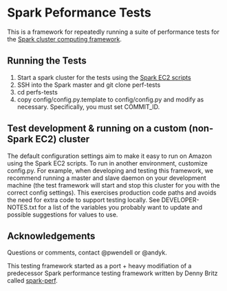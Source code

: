 # Spark Peformance Tests

This is a framework for repeatedly running a suite of performance tests for the [Spark cluster computing framework](http://spark-project.org).

## Running the Tests
1. Start a spark cluster for the tests using the [Spark EC2 scripts](http://spark-project.org/docs/latest/ec2-scripts.html)
2. SSH into the Spark master and git clone perf-tests
3. cd perfs-tests
4. copy config/config.py.template to config/config.py and modify as necessary. Specifically, you must set COMMIT_ID.

## Test development & running on a custom (non-Spark EC2) cluster
The default configuration settings aim to make it easy to run on Amazon using the Spark EC2
scripts. To run in another environment, customize config.py. For example, when developing and
testing this framework, we recommend running a master and slave daemon on your development machine
(the test framework will start and stop this cluster for you with the correct config settings).
This exercises production code paths and avoids the need for extra code to support testing
locally. See DEVELOPER-NOTES.txt for a list of the variables you probably want to update and
possible suggestions for values to use.

## Acknowledgements
Questions or comments, contact @pwendell or @andyk.

This testing framework started as a port + heavy modifiation of a predecessor
Spark performance testing framework written by Denny Britz called
[spark-perf](https://github.com/dennybritz/spark-perf).
